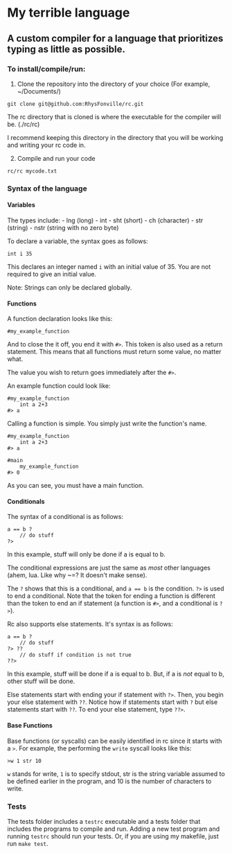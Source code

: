 # My terrible language
## A custom compiler for a language that prioritizes typing as little as possible.


<h3>To install/compile/run:</h3>

1. Clone the repository into the directory of your choice (For example, ~/Documents/)
```
git clone git@github.com:RhysFonville/rc.git
```
The rc directory that is cloned is where the executable for the compiler will be. (./rc/rc)

I recommend keeping this directory in the directory that you will be working and writing your rc code in.

2. Compile and run your code 
```
rc/rc mycode.txt
```


<h3>Syntax of the language</h3>

<h4>Variables</h4>

The types include:
    - lng (long)
    - int
    - sht (short)
    - ch (character)
    - str (string)
    - nstr (string with no zero byte)

To declare a variable, the syntax goes as follows:
```
int i 35
```
This declares an integer named `i` with an initial value of 35. You are not required to give an initial value.


Note: Strings can only be declared globally.

<h4>Functions</h4>

A function declaration looks like this:
```
#my_example_function
```

And to close the it off, you end it with `#>`. This token is also used as a return statement. This means that all functions must return some value, no matter what.

The value you wish to return goes immediately after the `#>`.

An example function could look like:
```
#my_example_function
    int a 2+3
#> a
```

Calling a function is simple. You simply just write the function's name.
```
#my_example_function
    int a 2+3
#> a

#main
    my_example_function
#> 0
```

As you can see, you must have a main function.

<h4>Conditionals</h4>

The syntax of a conditional is as follows:
```
a == b ?
    // do stuff
?>
```
In this example, stuff will only be done if a is equal to b.

The conditional expressions are just the same as *most* other languages (ahem, lua. Like why ~=? It doesn't make sense).

The `?` shows that this is a conditional, and `a == b` is the condition. `?>` is used to end a conditional. Note that the token for ending a function is different than the token to end an if statement (a function is `#>`, and a conditional is `?>`).

Rc also supports else statements. It's syntax is as follows:
```
a == b ?
    // do stuff
?> ??
    // do stuff if condition is not true
??>
```
In this example, stuff will be done if a is equal to b. But, if a is *not* equal to b, other stuff will be done.

Else statements start with ending your if statement with `?>`. Then, you begin your else statement with `??`. Notice how if statements start with `?` but else statements start with `??`. To end your else statement, type `??>`.
<h4>Base Functions</h4>

Base functions (or syscalls) can be easily identified in rc since it starts with a `>`. For example, the performing the `write` syscall looks like this:
```
>w 1 str 10
```
`w` stands for write, `1` is to specify stdout, str is the string variable assumed to be defined earlier in the program, and 10 is the number of characters to write.


<h3>Tests</h3>

The tests folder includes a `testrc` executable and a tests folder that includes the programs to compile and run. Adding a new test program and running `testrc` should run your tests. Or, if you are using my makefile, just run `make test`.
